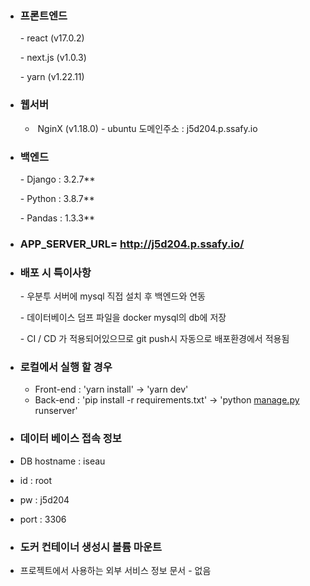- ### 프론트엔드

    - react (v17.0.2)

    - next.js (v1.0.3)

    - yarn (v1.22.11)

- ### 웹서버 
    -  NginX (v1.18.0) - ubuntu
	도메인주소 : j5d204.p.ssafy.io 

- ### 백엔드

    - Django : 3.2.7**

    - Python : 3.8.7**

    - Pandas : 1.3.3**

- ### APP_SERVER_URL= http://j5d204.p.ssafy.io/

- ### 배포 시 특이사항

	- 우분투 서버에 mysql 직접 설치 후 백엔드와 연동

	- 데이터베이스 덤프 파일을 docker mysql의 db에 저장

	- CI / CD 가 적용되어있으므로 git push시 자동으로 배포환경에서 적용됨

- ### 로컬에서 실행 할 경우
    - Front-end : 'yarn install' → 'yarn dev'
    - Back-end :  'pip install -r requirements.txt' →  'python [manage.py](http://manage.py) runserver'

- ### 데이터 베이스 접속 정보
- DB hostname : iseau
- id : root
- pw : j5d204
- port : 3306

- ### 도커 컨테이너 생성시 볼륨 마운트
- 프로젝트에서 사용하는 외부 서비스 정보 문서
    - 없음
